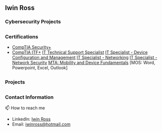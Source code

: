 <h2> Iwin Ross </h2>

<h3> Cybersecurity Projects </h3>

## <h3> Certifications </h3>

- [CompTIA Security+](https://www.credly.com/badges/502129a3-c05e-4e1c-92e6-9afdf31f0070/public_url/)
- [CompTIA ITF+](https://www.credly.com/badges/1afe84e3-026f-4f51-9c69-905e1dd94869/public_url)
[IT Technical Support Specialist](https://www.credly.com/badges/b6385739-9cc2-4576-b19c-0c60ead65470/public_url)
[IT Specialist - Device Configuration and Management](https://www.credly.com/badges/e5854ca8-c261-4296-8784-052556508580/public_url)
[IT Specialist - Networking](https://www.credly.com/badges/1eabec7f-4979-4e01-8b86-c76d1789f0b9/public_url)
[IT Specialist - Network Security](https://www.credly.com/badges/31af8381-6ad7-421b-b8cf-937122681a9d/public_url)
[MTA: Mobility and Device Fundamentals](https://www.credly.com/badges/706573c2-4a04-4e40-8fc1-f84103c8854d/public_url)
[MOS: Word, Powerpoint, Excel, Outlook]

## <h3> Projects </h3>

## <h3> Contact Information </h3>
📫 How to reach me

- LinkedIn: [Iwin Ross](https://www.linkedin.com/in/iwinross/)
- Email: iwinross@hotmail.com
